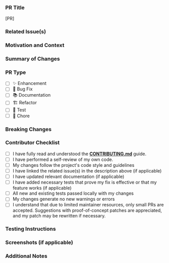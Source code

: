 ### PR Title

<!-- Please fill in a concise and clear PR title below -->
[PR] <Your concise title here>

### Related Issue(s)

<!-- If this PR closes or is related to one or more issues, please list them here (e.g., #37) -->
<!-- e.g.: Closes #37, Relates to #42 -->

### Motivation and Context

<!-- Why is this change required? What problem does it solve? -->
<!-- If it fixes an open issue, please link to the issue here. -->

### Summary of Changes

<!-- What does this PR introduce or fix? Please describe concisely. -->

### PR Type

<!-- What kind of change is this? Please select one or more -->
- [ ] ✨ Enhancement
- [ ] 🐛 Bug Fix
- [ ] 📚 Documentation
- [ ] 🏗️ Refactor
- [ ] 🧪 Test
- [ ] 🧹 Chore

### Breaking Changes

<!-- Does this PR introduce any breaking changes? If so, please describe them. -->
<!-- - [ ] Yes, this PR introduces breaking changes.
<!-- - [ ] No, this PR does not introduce breaking changes. -->
<!-- Detailed description of breaking changes (if any): -->

### Contributor Checklist

- [ ] I have fully read and understood the **[CONTRIBUTING.md](https://funstory-ai.github.io/BabelDOC/CONTRIBUTING/)** guide.
- [ ] I have performed a self-review of my own code.
- [ ] My changes follow the project's code style and guidelines
- [ ] I have linked the related issue(s) in the description above (if applicable)
- [ ] I have updated relevant documentation (if applicable)
- [ ] I have added necessary tests that prove my fix is effective or that my feature works (if applicable)
- [ ] All new and existing tests passed locally with my changes
- [ ] My changes generate no new warnings or errors
- [ ] I understand that due to limited maintainer resources, only small PRs are accepted. Suggestions with proof-of-concept patches are appreciated, and my patch may be rewritten if necessary.

### Testing Instructions

<!-- Please provide clear and concise step-by-step instructions on how to test your changes. -->
<!-- e.g.: -->
<!-- 1. Check out this branch. -->
<!-- 2. Run `...` to install dependencies. -->
<!-- 3. Run `...` to start the application/run the script. -->
<!-- 4. Navigate to `...` or observe `...` -->
<!-- 5. Verify that `...` (expected outcome). -->

### Screenshots (if applicable)

<!-- If your changes include UI modifications, please add screenshots or GIFs to show the before and after. -->

### Additional Notes

<!-- Is there anything else the reviewer should know? For example, any dependencies, or potential impacts. --> 